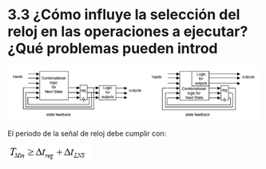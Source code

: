 # 3.3 ¿Cómo influye la selección del reloj en las operaciones a ejecutar? ¿Qué problemas pueden introd

![M&#xE1;quinas de estado de Mealy y de Moore](../.gitbook/assets/image%20%288%29.png)

El periodo de la señal de reloj debe cumplir con: 

![](../.gitbook/assets/image%20%2826%29.png)



